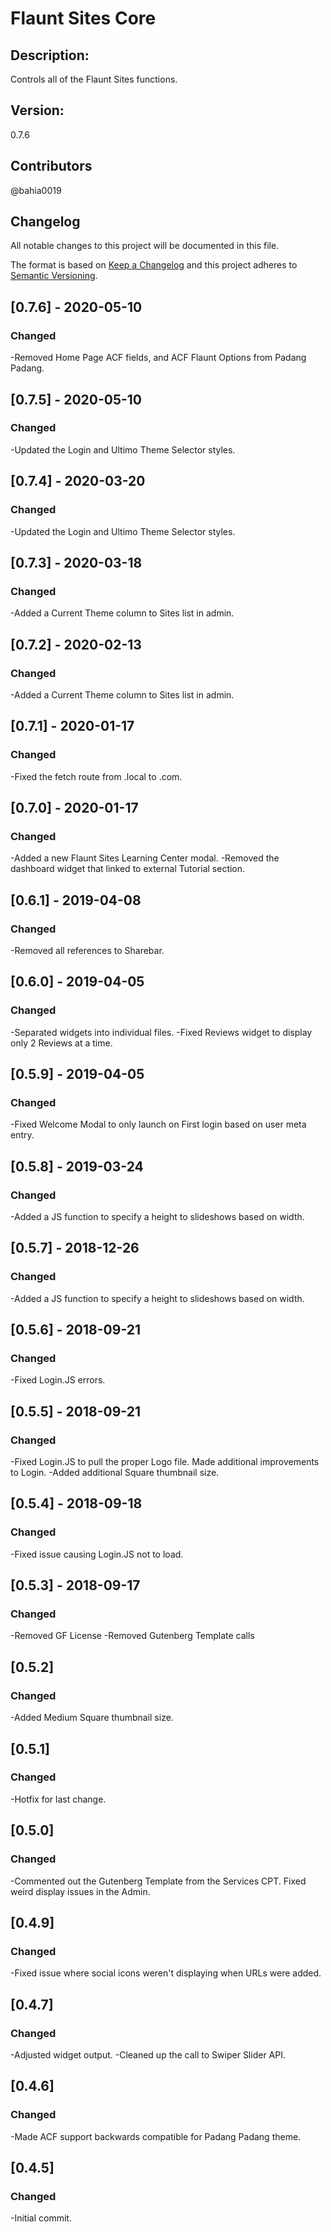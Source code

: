 # Flaunt Sites Core

## Description:

Controls all of the Flaunt Sites functions.

## Version:

0.7.6

## Contributors

@bahia0019

## Changelog

All notable changes to this project will be documented in this file.

The format is based on [Keep a Changelog](http://keepachangelog.com/en/1.0.0/)
and this project adheres to [Semantic Versioning](http://semver.org/spec/v2.0.0.html).

## [0.7.6] - 2020-05-10

### Changed

-Removed Home Page ACF fields, and ACF Flaunt Options from Padang Padang.

## [0.7.5] - 2020-05-10

### Changed

-Updated the Login and Ultimo Theme Selector styles.

## [0.7.4] - 2020-03-20

### Changed

-Updated the Login and Ultimo Theme Selector styles.

## [0.7.3] - 2020-03-18

### Changed

-Added a Current Theme column to Sites list in admin.

## [0.7.2] - 2020-02-13

### Changed

-Added a Current Theme column to Sites list in admin.

## [0.7.1] - 2020-01-17

### Changed

-Fixed the fetch route from .local to .com.

## [0.7.0] - 2020-01-17

### Changed

-Added a new Flaunt Sites Learning Center modal.
-Removed the dashboard widget that linked to external Tutorial section.

## [0.6.1] - 2019-04-08

### Changed

-Removed all references to Sharebar.

## [0.6.0] - 2019-04-05

### Changed

-Separated widgets into individual files.
-Fixed Reviews widget to display only 2 Reviews at a time.

## [0.5.9] - 2019-04-05

### Changed

-Fixed Welcome Modal to only launch on First login based on user meta entry.

## [0.5.8] - 2019-03-24

### Changed

-Added a JS function to specify a height to slideshows based on width.

## [0.5.7] - 2018-12-26

### Changed

-Added a JS function to specify a height to slideshows based on width.

## [0.5.6] - 2018-09-21

### Changed

-Fixed Login.JS errors.

## [0.5.5] - 2018-09-21

### Changed

-Fixed Login.JS to pull the proper Logo file. Made additional improvements to Login.
-Added additional Square thumbnail size.

## [0.5.4] - 2018-09-18

### Changed

-Fixed issue causing Login.JS not to load.

## [0.5.3] - 2018-09-17

### Changed

-Removed GF License
-Removed Gutenberg Template calls

## [0.5.2]

### Changed

-Added Medium Square thumbnail size.

## [0.5.1]

### Changed

-Hotfix for last change.

## [0.5.0]

### Changed

-Commented out the Gutenberg Template from the Services CPT. Fixed weird display issues in the Admin.

## [0.4.9]

### Changed

-Fixed issue where social icons weren't displaying when URLs were added.

## [0.4.7]

### Changed

-Adjusted widget output.
-Cleaned up the call to Swiper Slider API.

## [0.4.6]

### Changed

-Made ACF support backwards compatible for Padang Padang theme.

## [0.4.5]

### Changed

-Initial commit.
